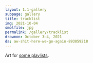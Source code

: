 ```yaml
---
layout: 1.1-gallery
subpage: gallery
title: tracklist
img: 2021-10-04
smolfile: jpg
permalink: /gallery/tracklist
drawnon: October 3–4, 2021
da: aw-shit-here-we-go-again-893859218
---
```

Art for [some playlists](https://a-flyleaf.github.io/shriblets/2021-10-0304-tracklist/).